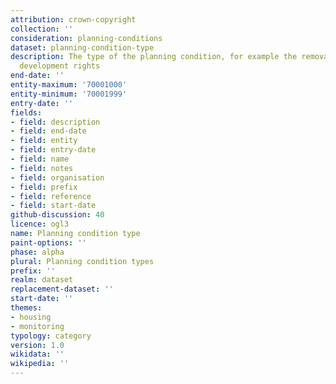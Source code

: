 ```yaml
---
attribution: crown-copyright
collection: ''
consideration: planning-conditions
dataset: planning-condition-type
description: The type of the planning condition, for example the removal of permitted
  development rights
end-date: ''
entity-maximum: '70001000'
entity-minimum: '70001999'
entry-date: ''
fields:
- field: description
- field: end-date
- field: entity
- field: entry-date
- field: name
- field: notes
- field: organisation
- field: prefix
- field: reference
- field: start-date
github-discussion: 40
licence: ogl3
name: Planning condition type
paint-options: ''
phase: alpha
plural: Planning condition types
prefix: ''
realm: dataset
replacement-dataset: ''
start-date: ''
themes:
- housing
- monitoring
typology: category
version: 1.0
wikidata: ''
wikipedia: ''
---
```

